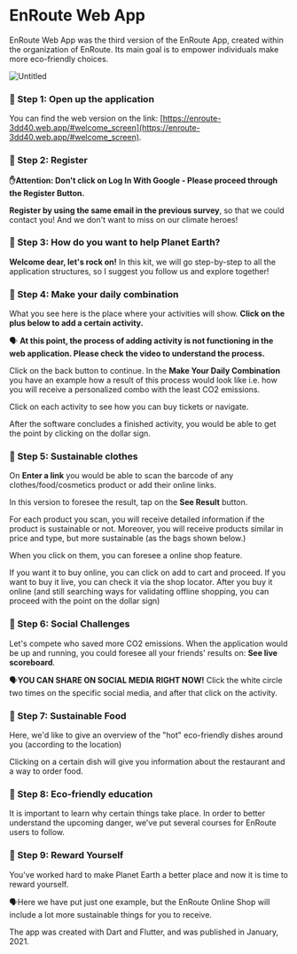 # EnRoute Web App

EnRoute Web App was the third version of the EnRoute App, created within the organization of EnRoute. Its main goal is to empower individuals make more eco-friendly choices.

![Untitled](https://user-images.githubusercontent.com/64707998/147704522-34187c0f-3dc9-463b-b20c-44d8c3c20efa.png)

### 📢 Step 1: Open up the application

You can find the web version on the link: [https://enroute-3dd40.web.app/#welcome_screen](https://enroute-3dd40.web.app/#welcome_screen).

### 📢 Step 2: Register

**✋Attention: Don't click on Log In With Google - Please proceed through the Register Button.**

**Register by using the same email in the previous survey**, so that we could contact you! And we don't want to miss on our climate heroes!

### 📢 Step 3: How do you want to help Planet Earth?

**Welcome dear, let's rock on!** In this kit, we will go step-by-step to all the application structures, so I suggest you follow us and explore together!

### 📢 Step 4: Make your daily combination

What you see here is the place where your activities will show. **Click on the plus below to add a certain activity.**

🗣️ **At this point, the process of adding activity is not functioning in the web application. Please check the video to understand the process.**

Click on the back button to continue. In the **Make Your Daily Combination** you have an example how a result of this process would look like i.e. how you will receive a personalized combo with the least CO2 emissions.

Click on each activity to see how you can buy tickets or navigate.

After the software concludes a finished activity, you would be able to get the point by clicking on the dollar sign.

### 📢 Step 5: Sustainable clothes

On **Enter a link** you would be able to scan the barcode of any clothes/food/cosmetics product or add their online links.

In this version to foresee the result, tap on the **See Result** button.

For each product you scan, you will receive detailed information if the product is sustainable or not. Moreover, you will receive products similar in price and type, but more sustainable (as the bags shown below.)

When you click on them, you can foresee a online shop feature.

If you want it to buy online, you can click on add to cart and proceed. If you want to buy it live, you can check it via the shop locator. After you buy it online (and still searching ways for validating offline shopping, you can proceed with the point on the dollar sign)

### 📢 Step 6: Social Challenges

Let's compete who saved more CO2 emissions. When the application would be up and running, you could foresee all your friends' results on: **See live scoreboard**.

🗣️**YOU CAN SHARE ON SOCIAL MEDIA RIGHT NOW!** Click the white circle two times on the specific social media, and after that click on the activity.

### 📢 Step 7: Sustainable Food

Here, we'd like to give an overview of the "hot" eco-friendly dishes around you (according to the location)

Clicking on a certain dish will give you information about the restaurant and a way to order food.

### 📢 Step 8: Eco-friendly education

It is important to learn why certain things take place. In order to better understand the upcoming danger, we've put several courses for EnRoute users to follow.

### 📢 Step 9: Reward Yourself

You've worked hard to make Planet Earth a better place and now it is time to reward yourself. 

🗣️Here we have put just one example, but the EnRoute Online Shop will include a lot more sustainable things for you to receive.

The app was created with Dart and Flutter, and was published in January, 2021.
